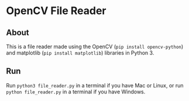 # OpenCV File Reader

## About

This is a file reader made using the OpenCV (`pip install opencv-python`) and matplotlib (`pip install matplotlib`) libraries in Python 3.

## Run

Run `python3 file_reader.py` in a terminal if you have Mac or Linux, or run `python file_reader.py` in a terminal if you have Windows.


